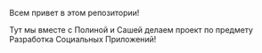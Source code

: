 Всем привет в этом репозитории!

Тут мы вместе с Полиной и Сашей делаем проект по предмету Разработка Социальных Приложений!
